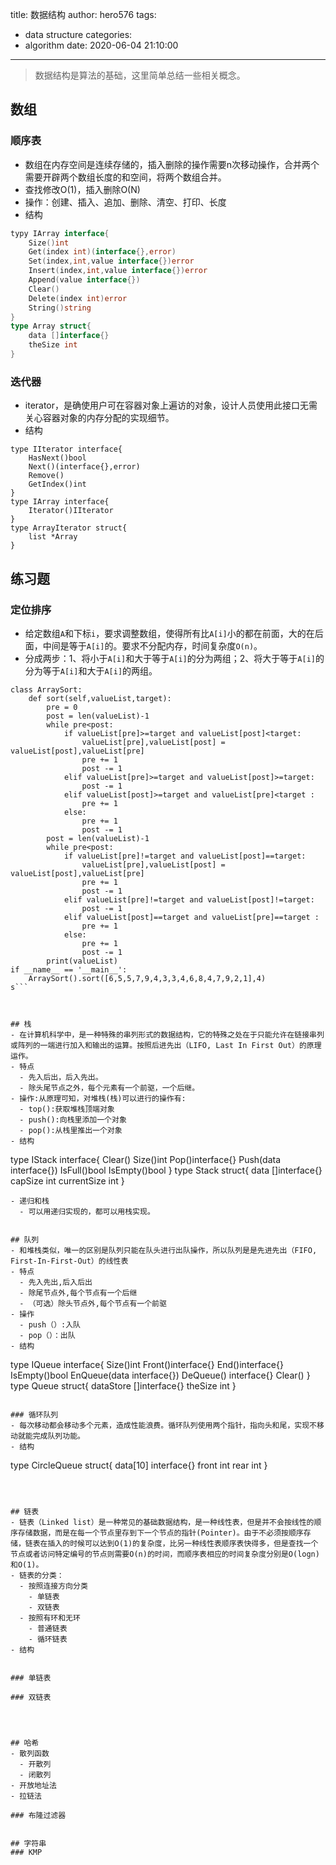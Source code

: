 title: 数据结构
author: hero576
tags:
  - data structure
categories:
  - algorithm
date: 2020-06-04 21:10:00
---
> 数据结构是算法的基础，这里简单总结一些相关概念。
<!--more-->

## 数组
### 顺序表
- 数组在内存空间是连续存储的，插入删除的操作需要n次移动操作，合并两个需要开辟两个数组长度的和空间，将两个数组合并。
- 查找修改O(1)，插入删除O(N)
- 操作：创建、插入、追加、删除、清空、打印、长度
- 结构
```go
typy IArray interface{
    Size()int
    Get(index int)(interface{},error)
    Set(index,int,value interface{})error
    Insert(index,int,value interface{})error
    Append(value interface{})
    Clear()
    Delete(index int)error
    String()string
}
type Array struct{
    data []interface{}
    theSize int
}
```

### 迭代器
- iterator，是确使用户可在容器对象上遍访的对象，设计人员使用此接口无需关心容器对象的内存分配的实现细节。
- 结构
```
type IIterator interface{
    HasNext()bool
    Next()(interface{},error)
    Remove()
    GetIndex()int
}
type IArray interface{
    Iterator()IIterator
}
type ArrayIterator struct{
    list *Array
}
```

## 练习题

### 定位排序
- 给定数组`A`和下标`i`，要求调整数组，使得所有比`A[i]`小的都在前面，大的在后面，中间是等于`A[i]`的。要求不分配内存，时间复杂度`O(n)`。
- 分成两步：1、将小于`A[i]`和大于等于`A[i]`的分为两组；2、将大于等于`A[i]`的分为等于`A[i]`和大于`A[i]`的两组。
```
class ArraySort:
    def sort(self,valueList,target):
        pre = 0
        post = len(valueList)-1
        while pre<post:
            if valueList[pre]>=target and valueList[post]<target:
                valueList[pre],valueList[post] = valueList[post],valueList[pre]
                pre += 1
                post -= 1
            elif valueList[pre]>=target and valueList[post]>=target:
                post -= 1
            elif valueList[post]>=target and valueList[pre]<target :
                pre += 1
            else:
                pre += 1
                post -= 1
        post = len(valueList)-1
        while pre<post:
            if valueList[pre]!=target and valueList[post]==target:
                valueList[pre],valueList[post] = valueList[post],valueList[pre]
                pre += 1
                post -= 1
            elif valueList[pre]!=target and valueList[post]!=target:
                post -= 1
            elif valueList[post]==target and valueList[pre]==target :
                pre += 1
            else:
                pre += 1
                post -= 1
        print(valueList)
if __name__ == '__main__':
    ArraySort().sort([6,5,5,7,9,4,3,3,4,6,8,4,7,9,2,1],4)
s```



## 栈
- 在计算机科学中，是一种特殊的串列形式的数据结构，它的特殊之处在于只能允许在链接串列或阵列的一端进行加入和输出的运算。按照后进先出（LIFO, Last In First Out）的原理运作。
- 特点
  - 先入后出，后入先出。
  - 除头尾节点之外，每个元素有一个前驱，一个后继。
- 操作:从原理可知，对堆栈(栈)可以进行的操作有:
  - top():获取堆栈顶端对象
  - push():向栈里添加一个对象
  - pop():从栈里推出一个对象
- 结构
```
type IStack interface{
    Clear()
    Size()int
    Pop()interface{}
    Push(data interface{})
    IsFull()bool
    IsEmpty()bool
}
type Stack struct{
    data []interface{}
    capSize int
    currentSize int
}
```
- 递归和栈
  - 可以用递归实现的，都可以用栈实现。


## 队列
- 和堆栈类似，唯一的区别是队列只能在队头进行出队操作，所以队列是是先进先出（FIFO, First-In-First-Out）的线性表
- 特点
  - 先入先出,后入后出
  - 除尾节点外,每个节点有一个后继
  - （可选）除头节点外,每个节点有一个前驱
- 操作
  - push（）:入队
  - pop（）：出队
- 结构
```
type IQueue interface{
    Size()int
    Front()interface{}
    End()interface{}
    IsEmpty()bool
    EnQueue(data interface{})
    DeQueue() interface{}
    Clear()
}
type Queue struct{
    dataStore []interface{}
    theSize int
}
```

### 循环队列
- 每次移动都会移动多个元素，造成性能浪费。循环队列使用两个指针，指向头和尾，实现不移动就能完成队列功能。
- 结构
```
type CircleQueue struct{
    data[10] interface{}
    front int
    rear int
}
```



## 链表
- 链表（Linked list）是一种常见的基础数据结构，是一种线性表，但是并不会按线性的顺序存储数据，而是在每一个节点里存到下一个节点的指针(Pointer)。由于不必须按顺序存储，链表在插入的时候可以达到O(1)的复杂度，比另一种线性表顺序表快得多，但是查找一个节点或者访问特定编号的节点则需要O(n)的时间，而顺序表相应的时间复杂度分别是O(logn)和O(1)。  
- 链表的分类：
  - 按照连接方向分类
    - 单链表
    - 双链表
  - 按照有环和无环
    - 普通链表
    - 循环链表
- 结构
```
```

### 单链表

### 双链表
 



## 哈希
- 散列函数
  - 开散列
  - 闭散列
- 开放地址法
- 拉链法

### 布隆过滤器


## 字符串
### KMP